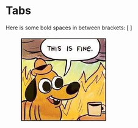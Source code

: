 # Tabs

Here is some bold spaces in between brackets: \[      ]





<figure><img src=".gitbook/assets/this is fine.jpeg" alt=""><figcaption></figcaption></figure>
